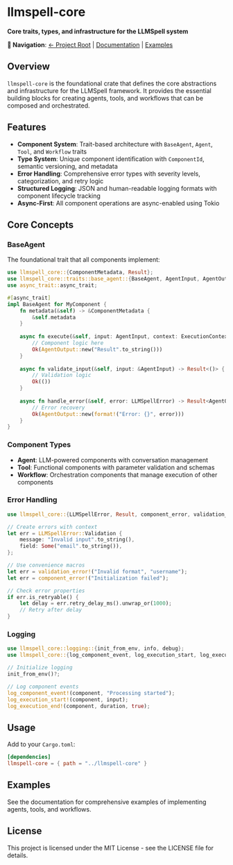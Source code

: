 # llmspell-core

**Core traits, types, and infrastructure for the LLMSpell system**

**🔗 Navigation**: [← Project Root](../) | [Documentation](../docs/) | [Examples](../examples/)

## Overview

`llmspell-core` is the foundational crate that defines the core abstractions and infrastructure for the LLMSpell framework. It provides the essential building blocks for creating agents, tools, and workflows that can be composed and orchestrated.

## Features

- **Component System**: Trait-based architecture with `BaseAgent`, `Agent`, `Tool`, and `Workflow` traits
- **Type System**: Unique component identification with `ComponentId`, semantic versioning, and metadata
- **Error Handling**: Comprehensive error types with severity levels, categorization, and retry logic
- **Structured Logging**: JSON and human-readable logging formats with component lifecycle tracking
- **Async-First**: All component operations are async-enabled using Tokio

## Core Concepts

### BaseAgent

The foundational trait that all components implement:

```rust
use llmspell_core::{ComponentMetadata, Result};
use llmspell_core::traits::base_agent::{BaseAgent, AgentInput, AgentOutput, ExecutionContext};
use async_trait::async_trait;

#[async_trait]
impl BaseAgent for MyComponent {
    fn metadata(&self) -> &ComponentMetadata {
        &self.metadata
    }
    
    async fn execute(&self, input: AgentInput, context: ExecutionContext) -> Result<AgentOutput> {
        // Component logic here
        Ok(AgentOutput::new("Result".to_string()))
    }
    
    async fn validate_input(&self, input: &AgentInput) -> Result<()> {
        // Validation logic
        Ok(())
    }
    
    async fn handle_error(&self, error: LLMSpellError) -> Result<AgentOutput> {
        // Error recovery
        Ok(AgentOutput::new(format!("Error: {}", error)))
    }
}
```

### Component Types

- **Agent**: LLM-powered components with conversation management
- **Tool**: Functional components with parameter validation and schemas
- **Workflow**: Orchestration components that manage execution of other components

### Error Handling

```rust
use llmspell_core::{LLMSpellError, Result, component_error, validation_error};

// Create errors with context
let err = LLMSpellError::Validation {
    message: "Invalid input".to_string(),
    field: Some("email".to_string()),
};

// Use convenience macros
let err = validation_error!("Invalid format", "username");
let err = component_error!("Initialization failed");

// Check error properties
if err.is_retryable() {
    let delay = err.retry_delay_ms().unwrap_or(1000);
    // Retry after delay
}
```

### Logging

```rust
use llmspell_core::logging::{init_from_env, info, debug};
use llmspell_core::{log_component_event, log_execution_start, log_execution_end};

// Initialize logging
init_from_env()?;

// Log component events
log_component_event!(component, "Processing started");
log_execution_start!(component, input);
log_execution_end!(component, duration, true);
```

## Usage

Add to your `Cargo.toml`:

```toml
[dependencies]
llmspell-core = { path = "../llmspell-core" }
```

## Examples

See the documentation for comprehensive examples of implementing agents, tools, and workflows.

## License

This project is licensed under the MIT License - see the LICENSE file for details.